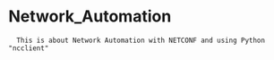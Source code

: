 # Network_Automation
      This is about Network Automation with NETCONF and using Python "ncclient"
